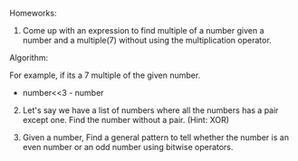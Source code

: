 Homeworks:

1. Come up with an expression to find multiple of a number given a number and a multiple(7) without using the multiplication operator.

Algorithm:

For example, if its a 7 multiple of the given number.

- number<<3 - number

2. Let's say we have a list of numbers where all the numbers has a pair except one. Find the number without a pair. (Hint: XOR)

3. Given a number, Find a general pattern to tell whether the number is an even number or an odd number using bitwise operators.

